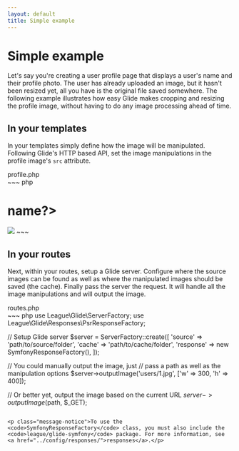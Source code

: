 ```yaml
---
layout: default
title: Simple example
---
```


# Simple example

Let's say you're creating a user profile page that displays a user's name and their profile photo. The user has already uploaded an image, but it hasn't been resized yet, all you have is the original file saved somewhere. The following example illustrates how easy Glide makes cropping and resizing the profile image, without having to do any image processing ahead of time.

## In your templates

In your templates simply define how the image will be manipulated. Following Glide's HTTP based API, set the image manipulations in the profile image's `src` attribute.

<div class="filename">profile.php</div>
~~~ php
<h1><?=$user->name?></h1>

<!-- display profile image cropped to 300x400 -->
<img src="/img/users/<?=$user->id?>.jpg?w=300&h=400&fit=crop">
~~~

## In your routes

Next, within your routes, setup a Glide server. Configure where the source images can be found as well as where the manipulated images should be saved (the cache). Finally pass the server the request. It will handle all the image manipulations and will output the image.

<div class="filename">routes.php</div>
~~~ php
use League\Glide\ServerFactory;
use League\Glide\Responses\PsrResponseFactory;

// Setup Glide server
$server = ServerFactory::create([
    'source' => 'path/to/source/folder',
    'cache' => 'path/to/cache/folder',
    'response' => new SymfonyResponseFactory(),
]);

// You could manually output the image, just
// pass a path as well as the manipulation options
$server->outputImage('users/1.jpg', ['w' => 300, 'h' => 400]);

// Or better yet, output the image based on the current URL
$server->outputImage($path, $_GET);
~~~

<p class="message-notice">To use the <code>SymfonyResponseFactory</code> class, you must also include the <code>league/glide-symfony</code> package. For more information, see <a href="../config/responses/">responses</a>.</p>